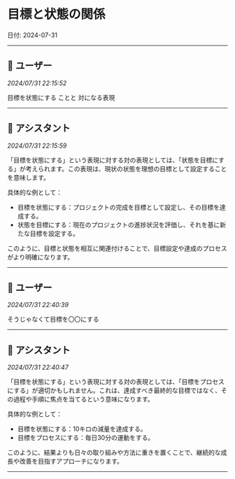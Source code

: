 # 目標と状態の関係

日付: 2024-07-31

---

## 👤 ユーザー
*2024/07/31 22:15:52*

目標を状態にする ことと 対になる表現

---

## 🤖 アシスタント
*2024/07/31 22:15:59*

「目標を状態にする」という表現に対する対の表現としては、「状態を目標にする」が考えられます。この表現は、現状の状態を理想の目標として設定することを意味します。

具体的な例として：

- 目標を状態にする：プロジェクトの完成を目標として設定し、その目標を達成する。
- 状態を目標にする：現在のプロジェクトの進捗状況を評価し、それを基に新たな目標を設定する。

このように、目標と状態を相互に関連付けることで、目標設定や達成のプロセスがより明確になります。

---

## 👤 ユーザー
*2024/07/31 22:40:39*

そうじゃなくて目標を〇〇にする

---

## 🤖 アシスタント
*2024/07/31 22:40:47*

「目標を状態にする」という表現に対する対の表現としては、「目標をプロセスにする」が適切かもしれません。これは、達成すべき最終的な目標ではなく、その過程や手順に焦点を当てるという意味になります。

具体的な例として：

- 目標を状態にする：10キロの減量を達成する。
- 目標をプロセスにする：毎日30分の運動をする。

このように、結果よりも日々の取り組みや方法に重きを置くことで、継続的な成長や改善を目指すアプローチになります。

---
